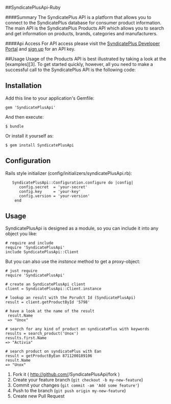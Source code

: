 ##SyndicatePlusApi-Ruby

####Summary
The SyndicatePlus API is a platform that allows you to connect to the SyndicatePlus database for consumer product information. The main API is the SyndicatePlus Products API which allows you to search and get information on products, brands, categories and manufacturers.

####Api Access
For API access please visit the [SyndicatePlus Developer Portal][1] and [sign up][2] for an API key.

[1]: http://syndicateplus.com/developer-api/
[2]: http://syndicateplus.com/api-signup/

##Usage
Usage of the Products API is best illustrated by taking a look at the [examples][3]. To get started quickly, however, all you need to make a successful call to the SyndicatePlus API is the following code:

## Installation

Add this line to your application's Gemfile:

    gem 'SyndicatePlusApi'

And then execute:

    $ bundle

Or install it yourself as:

    $ gem install SyndicatePlusApi

## Configuration

Rails style initializer (config/initializers/syndicatePlusApi.rb):

       SyndicatePlusApi::Configuration.configure do |config|
          config.secret  = 'your-secret'
          config.key     = 'your-key'
          config.version = 'your-version'
        end

## Usage
SyndicatePlusApi is designed as a module, so you can include it into any object you like:

    # require and include
    require 'SyndicatePlusApi'
    include SyndicatePlusApi::Client


But you can also use the *instance* method to get a proxy-object:

    # just require
    require 'SyndicatePlusApi'
    
    # create an SyndicatePlusApi client
    client = SyndicatePlusApi::Client.instance
    
    # lookup an result with the Porudct Id (SyndicatePlusApi)
    result = client.getProductById '5798'
    
    # have a look at the name of the result
     result.Name
     => "Unox"

    # search for any kind of product on syndicatePlus with keywords
    results = search_product('Unox')
    results.first.Name
    => "Activia"

    # search product on syndicatePlus with Ean
    result = getProductByEan 8711200189106
    result.Name
    => "Unox"


1. Fork it ( http://github.com/<my-github-username>/SyndicatePlusApi/fork )
2. Create your feature branch (`git checkout -b my-new-feature`)
3. Commit your changes (`git commit -am 'Add some feature'`)
4. Push to the branch (`git push origin my-new-feature`)
5. Create new Pull Request

